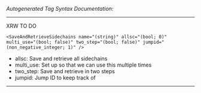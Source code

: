 _Autogenerated Tag Syntax Documentation:_

---
XRW TO DO

```
<SaveAndRetrieveSidechains name="(string)" allsc="(bool; 0)" multi_use="(bool; false)" two_step="(bool; false)" jumpid="(non_negative_integer; 1)" />
```

-   allsc: Save and retrieve all sidechains
-   multi_use: Set up so that we can use this multiple times
-   two_step: Save and retrieve in two steps
-   jumpid: Jump ID to keep track of

---
